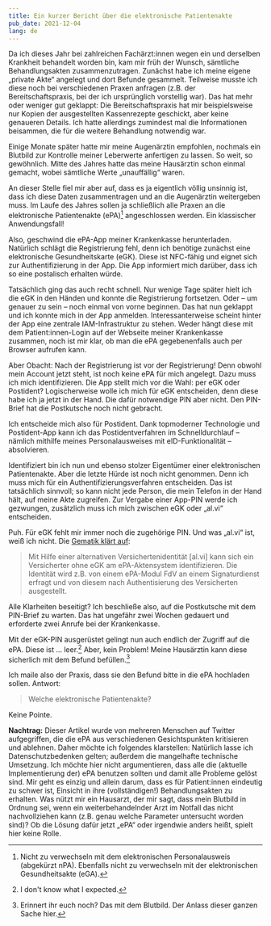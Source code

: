 ```yaml
---
title: Ein kurzer Bericht über die elektronische Patientenakte
pub_date: 2021-12-04
lang: de
---
```


Da ich dieses Jahr bei zahlreichen Fachärzt:innen wegen ein und derselben Krankheit behandelt worden bin, kam mir früh der Wunsch, sämtliche Behandlungsakten zusammenzutragen.
Zunächst habe ich meine eigene „private Akte“ angelegt und dort Befunde gesammelt.
Teilweise musste ich diese noch bei verschiedenen Praxen anfragen (z.B. der Bereitschaftspraxis, bei der ich ursprünglich vorstellig war).
Das hat mehr oder weniger gut geklappt:
Die Bereitschaftspraxis hat mir beispielsweise nur Kopien der ausgestellten Kassenrezepte geschickt, aber keine genaueren Details.
Ich hatte allerdings zumindest mal die Informationen beisammen, die für die weitere Behandlung notwendig war.

Einige Monate später hatte mir meine Augenärztin empfohlen, nochmals ein Blutbild zur Kontrolle meiner Leberwerte anfertigen zu lassen.
So weit, so gewöhnlich.
Mitte des Jahres hatte das meine Hausärztin schon einmal gemacht, wobei sämtliche Werte „unauffällig“ waren.

An dieser Stelle fiel mir aber auf, dass es ja eigentlich völlig unsinnig ist, dass ich diese Daten zusammentragen und an die Augenärztin weitergeben muss.
Im Laufe des Jahres sollen ja schließlich alle Praxen an die elektronische Patientenakte (ePA)[^footnote-epa] angeschlossen werden.
Ein klassischer Anwendungsfall!

Also, geschwind die ePA-App meiner Krankenkasse herunterladen.
Natürlich schlägt die Registrierung fehl, denn ich benötige zunächst eine elektronische Gesundheitskarte (eGK).
Diese ist NFC-fähig und eignet sich zur Authentifizierung in der App.
Die App informiert mich darüber, dass ich so eine postalisch erhalten würde.

Tatsächlich ging das auch recht schnell.
Nur wenige Tage später hielt ich die eGK in den Händen und konnte die Registrierung fortsetzen.
Oder – um genauer zu sein – noch einmal von vorne beginnen.
Das hat nun geklappt und ich konnte mich in der App anmelden.
Interessanterweise scheint hinter der App eine zentrale IAM-Infrastruktur zu stehen.
Weder hängt diese mit dem Patient:innen-Login auf der Webseite meiner Krankenkasse zusammen, noch ist mir klar, ob man die ePA gegebenenfalls auch per Browser aufrufen kann.

Aber Obacht: Nach der Registrierung ist vor der Registrierung!
Denn obwohl mein Account jetzt steht, ist noch keine ePA für mich angelegt.
Dazu muss ich mich identifizieren.
Die App stellt mich vor die Wahl: per eGK oder Postident?
Logischerweise wolle ich mich für eGK entscheiden, denn diese habe ich ja jetzt in der Hand.
Die dafür notwendige PIN aber nicht.
Den PIN-Brief hat die Postkutsche noch nicht gebracht.

Ich entscheide mich also für Postident.
Dank topmoderner Technologie und Postident-App kann ich das Postidentverfahren im Schnelldurchlauf – nämlich mithilfe meines Personalausweises mit eID-Funktionalität – absolvieren.

Identifiziert bin ich nun und ebenso stolzer Eigentümer einer elektronischen Patientenakte.
Aber die letzte Hürde ist noch nicht genommen.
Denn ich muss mich für ein Authentifizierungsverfahren entscheiden.
Das ist tatsächlich sinnvoll; so kann nicht jede Person, die mein Telefon in der Hand hält, auf meine Akte zugreifen.
Zur Vergabe einer App-PIN werde ich gezwungen, zusätzlich muss ich mich zwischen eGK oder „al.vi“ entscheiden.

Puh.
Für eGK fehlt mir immer noch die zugehörige PIN.
Und was „al.vi“ ist, weiß ich nicht.
Die [Gematik klärt auf](https://www.gematik.de/glossar/begriffe/alternative-versichertenidentitaet/541/):

> Mit Hilfe einer alternativen Versichertenidentität [al.vi] kann sich ein Versicherter ohne eGK am ePA-Aktensystem identifizieren. Die Identität wird z.B. von einem ePA-Modul FdV an einem Signaturdienst erfragt und von diesem nach Authentisierung des Versicherten ausgestellt.

Alle Klarheiten beseitigt?
Ich beschließe also, auf die Postkutsche mit dem PIN-Brief zu warten.
Das hat ungefähr zwei Wochen gedauert und erforderte zwei Anrufe bei der Krankenkasse.

Mit der eGK-PIN ausgerüstet gelingt nun auch endlich der Zugriff auf die ePA.
Diese ist … leer.[^footnote-expect]
Aber, kein Problem!
Meine Hausärztin kann diese sicherlich mit dem Befund befüllen.[^footnote-befund]

Ich maile also der Praxis, dass sie den Befund bitte in die ePA hochladen sollen.
Antwort:

> Welche elektronische Patientenakte?

Keine Pointe.

**Nachtrag:** Dieser Artikel wurde von mehreren Menschen auf Twitter aufgegriffen, die die ePA aus verschiedenen Gesichtspunkten kritisieren und ablehnen.
Daher möchte ich folgendes klarstellen:
Natürlich lasse ich Datenschutzbedenken gelten; außerdem die mangelhafte technische Umsetzung.
Ich möchte hier nicht argumentieren, dass alle die (aktuelle Implementierung der) ePA benutzen sollten und damit alle Probleme gelöst sind.
Mir geht es einzig und allein darum, dass es für Patient:innen eindeutig zu schwer ist, Einsicht in ihre (vollständigen!) Behandlungsakten zu erhalten.
Was nützt mir ein Hausarzt, der mir sagt, dass mein Blutbild in Ordnung sei, wenn ein weiterbehandelnder Arzt im Notfall das nicht nachvollziehen kann (z.B. genau welche Parameter untersucht worden sind)?
Ob die Lösung dafür jetzt „ePA“ oder irgendwie anders heißt, spielt hier keine Rolle.

[^footnote-epa]: Nicht zu verwechseln mit dem elektronischen Personalausweis (abgekürzt nPA). Ebenfalls nicht zu verwechseln mit der elektronischen Gesundheitsakte (eGA).
[^footnote-expect]: I don't know what I expected.
[^footnote-befund]: Erinnert ihr euch noch? Das mit dem Blutbild. Der Anlass dieser ganzen Sache hier.
